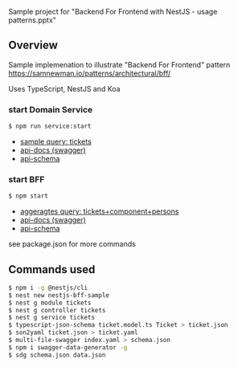 Sample project for "Backend For Frontend with NestJS - usage patterns.pptx" 

## Overview
Sample implemenation to illustrate "Backend For Frontend" pattern
https://samnewman.io/patterns/architectural/bff/

Uses TypeScript, NestJS and Koa

### start Domain Service 

```bash
$ npm run service:start
```
- [sample query: tickets](http://localhost:3100/tickets)
- [api-docs (swagger)](http://localhost:3100/api-docs)
- [api-schema](http://localhost:3100/api-schema)

### start BFF

```bash
$ npm start
```
- [aggeragtes query: tickets+component+persons](http://localhost:3000/api-docs)
- [api-docs (swagger)](http://localhost:3000/api-docs)
- [api-schema](http://localhost:3000/api-schema)



see package.json for more commands 

## Commands used

```bash
$ npm i -g @nestjs/cli
$ nest new nestjs-bff-sample
$ nest g module tickets
$ nest g controller tickets
$ nest g service tickets
$ typescript-json-schema ticket.model.ts Ticket > ticket.json
$ son2yaml ticket.json > ticket.yaml
$ multi-file-swagger index.yaml > schema.json
$ npm i swagger-data-generator -g
$ sdg schema.json data.json
```
